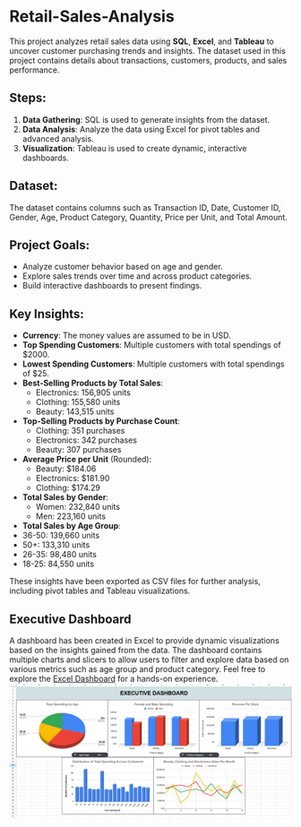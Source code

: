 # Retail-Sales-Analysis

This project analyzes retail sales data using **SQL**, **Excel**, and **Tableau** to uncover customer purchasing trends and insights. The dataset used in this project contains details about transactions, customers, products, and sales performance.
 

## Steps:
1. **Data Gathering**: SQL is used to generate insights from the dataset.
2. **Data Analysis**: Analyze the data using Excel for pivot tables and advanced analysis. 
3. **Visualization**: Tableau is used to create dynamic, interactive dashboards.

## Dataset:
The dataset contains columns such as Transaction ID, Date, Customer ID, Gender, Age, Product Category, Quantity, Price per Unit, and Total Amount.

## Project Goals:
- Analyze customer behavior based on age and gender.
- Explore sales trends over time and across product categories.
- Build interactive dashboards to present findings.

## Key Insights:
- **Currency**: The money values are assumed to be in USD.
- **Top Spending Customers**: Multiple customers with total spendings of $2000.
- **Lowest Spending Customers**: Multiple customers with total spendings of $25.
- **Best-Selling Products by Total Sales**:
  - Electronics: 156,905 units
  - Clothing: 155,580 units
  - Beauty: 143,515 units
- **Top-Selling Products by Purchase Count**:
  - Clothing: 351 purchases
  - Electronics: 342 purchases
  - Beauty: 307 purchases
- **Average Price per Unit** (Rounded):
  - Beauty: $184.06
  - Electronics: $181.90
  - Clothing: $174.29
- **Total Sales by Gender**:
  - Women: 232,840 units
  - Men: 223,160 units
- **Total Sales by Age Group**:
- 36-50: 139,660 units
- 50+: 133,310 units
- 26-35: 98,480 units
- 18-25: 84,550 units

These insights have been exported as CSV files for further analysis, including pivot tables and Tableau visualizations.

## Executive Dashboard
A dashboard has been created in Excel to provide dynamic visualizations based on the insights gained from the data. The dashboard contains multiple charts and slicers to allow users to filter and explore data based on various metrics such as age group and product category. 
Feel free to explore the [Excel Dashboard](https://docs.google.com/spreadsheets/d/1DQKo8S9sNxvSJi8YkrgP2SEcmIKWsrSP0-sBs_7UghI/edit?gid=1796610357#gid=1796610357) for a hands-on experience. 
![Dashboard](Executive_Dashboard.png)
